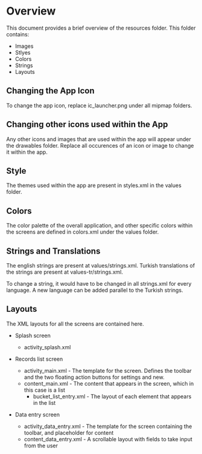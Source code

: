 # Overview

This document provides a brief overview of the resources folder. This folder contains:

- Images
- Stlyes
- Colors
- Strings
- Layouts

## Changing the App Icon

To change the app icon, replace ic_launcher.png under all mipmap folders.

## Changing other icons used within the App

Any other icons and images that are used within the app will appear under the drawables folder. Replace all occurences of an icon or image to change it within the app.

## Style

The themes used within the app are present in styles.xml in the values folder.

## Colors

The color palette of the overall application, and other specific colors within the screens are defined in colors.xml under the values folder.

## Strings and Translations

The english strings are present at values/strings.xml. Turkish translations of the strings are present at values-tr/strings.xml.

To change a string, it would have to be changed in all strings.xml for every language.  A new language can be added parallel to the Turkish strings.

## Layouts

The XML layouts for all the screens are contained here.

- Splash screen
  - activity_splash.xml
  
- Records list screen
  - activity_main.xml - The template for the screen. Defines the toolbar and the two floating action buttons for settings and new.
  - content_main.xml - The content that appears in the screen, which in this case is a list
    - bucket_list_entry.xml - The layout of each element that appears in the list
    
- Data entry screen
  - activity_data_entry.xml - The template for the screen containing the toolbar, and placeholder for content
  - content_data_entry.xml - A scrollable layout with fields to take input from the user
  
